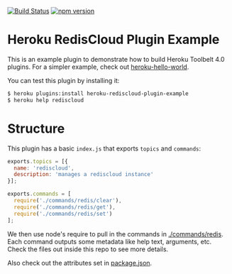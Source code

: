 [![Build Status](https://travis-ci.org/heroku/heroku-rediscloud-plugin-example.svg?branch=master)](https://travis-ci.org/heroku/heroku-rediscloud-plugin-example)
[![npm version](https://badge.fury.io/js/heroku-rediscloud-plugin-example.svg)](http://badge.fury.io/js/heroku-rediscloud-plugin-example)

Heroku RedisCloud Plugin Example
================================

This is an example plugin to demonstrate how to build Heroku Toolbelt 4.0 plugins. For a simpler example, check out [heroku-hello-world](https://github.com/heroku/heroku-hello-world).

You can test this plugin by installing it:

```sh
$ heroku plugins:install heroku-rediscloud-plugin-example
$ heroku help rediscloud
```

Structure
=========

This plugin has a basic `index.js` that exports `topics` and `commands`:

```javascript
exports.topics = [{
  name: 'rediscloud',
  description: 'manages a rediscloud instance'
}];

exports.commands = [
  require('./commands/redis/clear'),
  require('./commands/redis/get'),
  require('./commands/redis/set')
];
```

We then use node's require to pull in the commands in [./commands/redis](./commands/redis/). Each command outputs some metadata like help text, arguments, etc. Check the files out inside this repo to see more details.

Also check out the attributes set in [package.json](./package.json).
